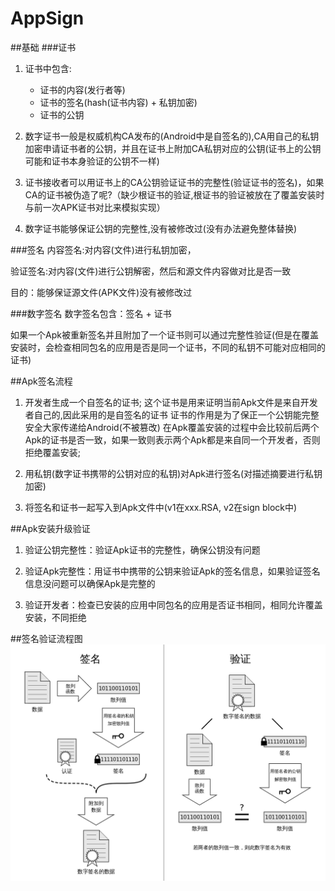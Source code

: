 # AppSign
##基础
###证书
1. 证书中包含:
    * 证书的内容(发行者等)
    * 证书的签名(hash(证书内容) + 私钥加密)
    * 证书的公钥

2. 数字证书一般是权威机构CA发布的(Android中是自签名的),CA用自己的私钥加密申请证书者的公钥，并且在证书上附加CA私钥对应的公钥(证书上的公钥可能和证书本身验证的公钥不一样)
3. 证书接收者可以用证书上的CA公钥验证证书的完整性(验证证书的签名)，如果CA的证书被伪造了呢?（缺少根证书的验证,根证书的验证被放在了覆盖安装时与前一次APK证书对比来模拟实现）
4. 数字证书能够保证公钥的完整性,没有被修改过(没有办法避免整体替换)


###签名
内容签名:对内容(文件)进行私钥加密，

验证签名:对内容(文件)进行公钥解密，然后和源文件内容做对比是否一致

目的：能够保证源文件(APK文件)没有被修改过

###数字签名
数字签名包含：签名 + 证书

如果一个Apk被重新签名并且附加了一个证书则可以通过完整性验证(但是在覆盖安装时，会检查相同包名的应用是否是同一个证书，不同的私钥不可能对应相同的证书)

##Apk签名流程
1. 开发者生成一个自签名的证书;
这个证书是用来证明当前Apk文件是来自开发者自己的,因此采用的是自签名的证书
证书的作用是为了保正一个公钥能完整安全大家传递给Android(不被篡改)
在Apk覆盖安装的过程中会比较前后两个Apk的证书是否一致，如果一致则表示两个Apk都是来自同一个开发者，否则拒绝覆盖安装;

2. 用私钥(数字证书携带的公钥对应的私钥)对Apk进行签名(对描述摘要进行私钥加密)

3. 将签名和证书一起写入到Apk文件中(v1在xxx.RSA, v2在sign block中)

##Apk安装升级验证
1. 验证公钥完整性：验证Apk证书的完整性，确保公钥没有问题

2. 验证Apk完整性：用证书中携带的公钥来验证Apk的签名信息，如果验证签名信息没问题可以确保Apk是完整的

3. 验证开发者：检查已安装的应用中同包名的应用是否证书相同，相同允许覆盖安装，不同拒绝

##签名验证流程图
![签名验证流程图](./sign.png)